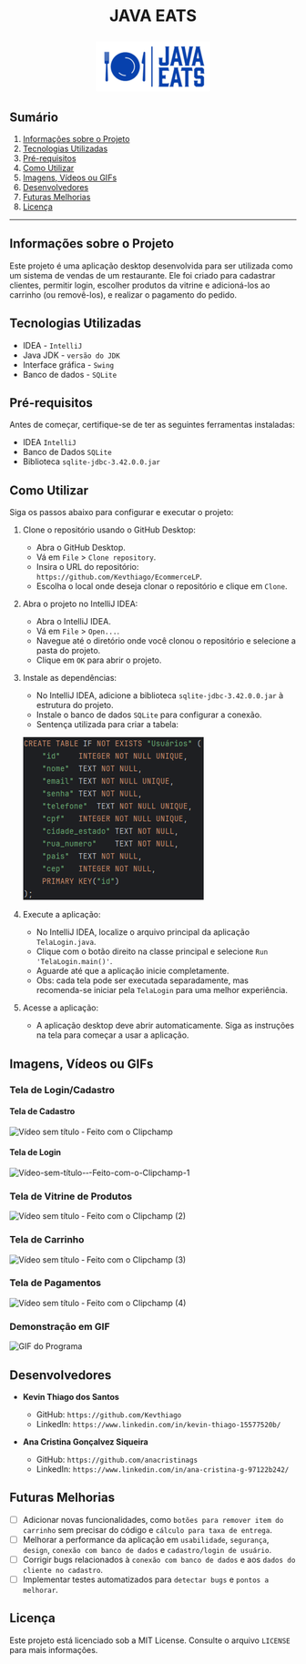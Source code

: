 # <p align="center">JAVA EATS</p>

<div style="text-align:center;">
    <img src="src/img/logo.png" alt="Logo">
</div>

## Sumário

1. [Informações sobre o Projeto](#informações-sobre-o-projeto)
2. [Tecnologias Utilizadas](#tecnologias-utilizadas)
3. [Pré-requisitos](#pré-requisitos)
4. [Como Utilizar](#como-utilizar)
5. [Imagens, Vídeos ou GIFs](#imagens-vídeos-ou-gifs)
6. [Desenvolvedores](#desenvolvedores)
7. [Futuras Melhorias](#futuras-melhorias)
8. [Licença](#licença)

---

## Informações sobre o Projeto

Este projeto é uma aplicação desktop desenvolvida para ser utilizada como um sistema de vendas de um restaurante. Ele foi criado para cadastrar clientes, permitir login, escolher produtos da vitrine e adicioná-los ao carrinho (ou removê-los), e realizar o pagamento do pedido.

## Tecnologias Utilizadas

- IDEA - `IntelliJ`
- Java JDK - `versão do JDK`
- Interface gráfica - `Swing`
- Banco de dados - `SQLite`

## Pré-requisitos

Antes de começar, certifique-se de ter as seguintes ferramentas instaladas:

- IDEA `IntelliJ`
- Banco de Dados `SQLite`
- Biblioteca `sqlite-jdbc-3.42.0.0.jar`

## Como Utilizar

Siga os passos abaixo para configurar e executar o projeto:

1. Clone o repositório usando o GitHub Desktop:
    - Abra o GitHub Desktop.
    - Vá em `File` > `Clone repository`.
    - Insira o URL do repositório: `https://github.com/Kevthiago/EcommerceLP`.
    - Escolha o local onde deseja clonar o repositório e clique em `Clone`.

2. Abra o projeto no IntelliJ IDEA:
    - Abra o IntelliJ IDEA.
    - Vá em `File` > `Open...`.
    - Navegue até o diretório onde você clonou o repositório e selecione a pasta do projeto.
    - Clique em `OK` para abrir o projeto.

3. Instale as dependências:
    - No IntelliJ IDEA, adicione a biblioteca `sqlite-jdbc-3.42.0.0.jar` à estrutura do projeto.
    - Instale o banco de dados `SQLite` para configurar a conexão.
    - Sentença utilizada para criar a tabela:

     ![Script SQL](src/img/img.png)

4. Execute a aplicação:
    - No IntelliJ IDEA, localize o arquivo principal da aplicação `TelaLogin.java`.
    - Clique com o botão direito na classe principal e selecione `Run 'TelaLogin.main()'`.
    - Aguarde até que a aplicação inicie completamente.
    - Obs: cada tela pode ser executada separadamente, mas recomenda-se iniciar pela `TelaLogin` para uma melhor experiência.

5. Acesse a aplicação:
    - A aplicação desktop deve abrir automaticamente. Siga as instruções na tela para começar a usar a aplicação.

## Imagens, Vídeos ou GIFs

### Tela de Login/Cadastro
#### Tela de Cadastro
![Vídeo sem título ‐ Feito com o Clipchamp](https://github.com/Kevthiago/EcommerceLP/assets/145061688/a5a836ca-7ff4-4e1c-99ff-35837d27259a)
#### Tela de Login
![Vídeo-sem-título-‐-Feito-com-o-Clipchamp-_1_](https://github.com/Kevthiago/EcommerceLP/assets/145061688/68c720ff-e9d0-4465-9683-f8a24b92ce64)


### Tela de Vitrine de Produtos
![Vídeo sem título ‐ Feito com o Clipchamp (2)](https://github.com/Kevthiago/EcommerceLP/assets/145061688/af735cc4-77a6-45d6-8d44-ba4cca0e7b29)


### Tela de Carrinho
![Vídeo sem título ‐ Feito com o Clipchamp (3)](https://github.com/Kevthiago/EcommerceLP/assets/145061688/d68c842d-7a53-4197-9847-6c8589ef91f4)


### Tela de Pagamentos
![Vídeo sem título ‐ Feito com o Clipchamp (4)](https://github.com/Kevthiago/EcommerceLP/assets/145061688/15245547-fac9-4013-be9c-fead11d49462)


### Demonstração em GIF
![GIF do Programa](link-para-gif)

## Desenvolvedores

- **Kevin Thiago dos Santos**
    - GitHub: `https://github.com/Kevthiago`
    - LinkedIn: `https://www.linkedin.com/in/kevin-thiago-15577520b/`

- **Ana Cristina Gonçalvez Siqueira**
    - GitHub: `https://github.com/anacristinags`
    - LinkedIn: `https://www.linkedin.com/in/ana-cristina-g-97122b242/`

## Futuras Melhorias

- [ ] Adicionar novas funcionalidades, como `botões para remover item do carrinho` sem precisar do código e `cálculo para taxa de entrega`.
- [ ] Melhorar a performance da aplicação em `usabilidade`, `segurança`, `design`, `conexão com banco de dados` e `cadastro/login de usuário`.
- [ ] Corrigir bugs relacionados à `conexão com banco de dados` e aos `dados do cliente no cadastro`.
- [ ] Implementar testes automatizados para `detectar bugs` e `pontos a melhorar`.

## Licença

Este projeto está licenciado sob a MIT License. Consulte o arquivo `LICENSE` para mais informações.
